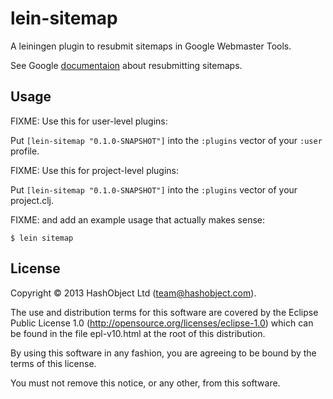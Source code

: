 # lein-sitemap

A leiningen plugin to resubmit sitemaps in Google Webmaster Tools.

See Google [documentaion](http://support.google.com/webmasters/bin/answer.py?hl=en&answer=183669) about resubmitting sitemaps.

## Usage

FIXME: Use this for user-level plugins:

Put `[lein-sitemap "0.1.0-SNAPSHOT"]` into the `:plugins` vector of your
`:user` profile.

FIXME: Use this for project-level plugins:

Put `[lein-sitemap "0.1.0-SNAPSHOT"]` into the `:plugins` vector of your project.clj.

FIXME: and add an example usage that actually makes sense:

    $ lein sitemap


## License

Copyright © 2013 HashObject Ltd (team@hashobject.com).

The use and distribution terms for this software are covered by the Eclipse Public License 1.0 (http://opensource.org/licenses/eclipse-1.0) which can be found in the file epl-v10.html at the root of this distribution.

By using this software in any fashion, you are agreeing to be bound by the terms of this license.

You must not remove this notice, or any other, from this software.
